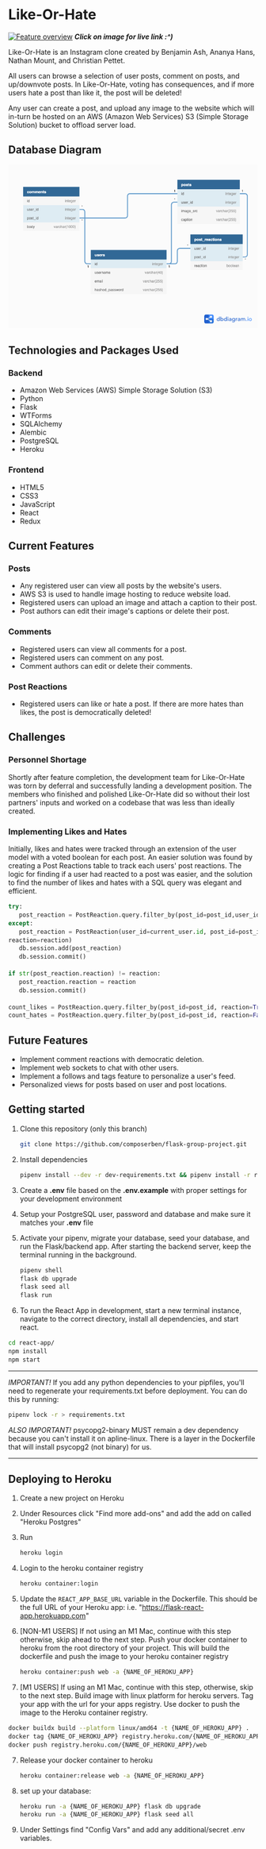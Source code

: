# Like-Or-Hate
[![Feature overview](./assets/images/Like-Or-Hate-Actions.gif)](https://like-or-hate.herokuapp.com/)
***Click on image for live link :^)***

Like-Or-Hate is an Instagram clone created by Benjamin Ash, Ananya Hans, Nathan Mount, and Christian Pettet.

All users can browse a selection of user posts, comment on posts, and up/downvote posts. In Like-Or-Hate, voting has consequences, and if more users hate a post than like it, the post will be deleted!

Any user can create a post, and upload any image to the website which will in-turn be hosted on an AWS (Amazon Web Services) S3 (Simple Storage Solution) bucket to offload server load.

## Database Diagram
![like-or-hate](./assets/images/Like-Or-Hate.png)

## Technologies and Packages Used
### Backend
* Amazon Web Services (AWS) Simple Storage Solution (S3)
* Python
* Flask
* WTForms
* SQLAlchemy
* Alembic
* PostgreSQL
* Heroku

### Frontend
* HTML5
* CSS3
* JavaScript
* React
* Redux

## Current Features
### Posts
* Any registered user can view all posts by the website's users.
* AWS S3 is used to handle image hosting to reduce website load.
* Registered users can upload an image and attach a caption to their post.
* Post authors can edit their image's captions or delete their post.
### Comments
* Registered users can view all comments for a post.
* Registered users can comment on any post.
* Comment authors can edit or delete their comments.
### Post Reactions
* Registered users can like or hate a post. If there are more hates than likes, the post is democratically deleted!

## Challenges
### Personnel Shortage
Shortly after feature completion, the development team for Like-Or-Hate was torn by deferral and successfully landing a development position. The members who finished and polished Like-Or-Hate did so without their lost partners' inputs and worked on a codebase that was less than ideally created.
### Implementing Likes and Hates
Initially, likes and hates were tracked through an extension of the user model with a voted boolean for each post. An easier solution was found by creating a Post Reactions table to track each users' post reactions. The logic for finding if a user had reacted to a post was easier, and the solution to find the number of likes and hates with a SQL query was elegant and efficient.
```python
try:
   post_reaction = PostReaction.query.filter_by(post_id=post_id,user_id=current_user.id,).one()
except:
   post_reaction = PostReaction(user_id=current_user.id, post_id=post_id,
reaction=reaction)
   db.session.add(post_reaction)
   db.session.commit()

if str(post_reaction.reaction) != reaction:
   post_reaction.reaction = reaction
   db.session.commit()

count_likes = PostReaction.query.filter_by(post_id=post_id, reaction=True).count()
count_hates = PostReaction.query.filter_by(post_id=post_id, reaction=False).count()
```

## Future Features
* Implement comment reactions with democratic deletion.
* Implement web sockets to chat with other users.
* Implement a follows and tags feature to personalize a user's feed.
* Personalized views for posts based on user and post locations.

## Getting started

1. Clone this repository (only this branch)

   ```bash
   git clone https://github.com/composerben/flask-group-project.git
   ```

2. Install dependencies

      ```bash
      pipenv install --dev -r dev-requirements.txt && pipenv install -r requirements.txt
      ```

3. Create a **.env** file based on the **.env.example** with proper settings for your
   development environment
4. Setup your PostgreSQL user, password and database and make sure it matches your **.env** file

5. Activate your pipenv, migrate your database, seed your database, and run the Flask/backend app. After starting the backend server, keep the terminal running in the background.

   ```bash
   pipenv shell
   flask db upgrade
   flask seed all
   flask run
   ```

6. To run the React App in development, start a new terminal instance, navigate to the correct directory, install all dependencies, and start react.
```bash
cd react-app/
npm install
npm start
```

***
*IMPORTANT!*
   If you add any python dependencies to your pipfiles, you'll need to regenerate your requirements.txt before deployment.
   You can do this by running:

   ```bash
   pipenv lock -r > requirements.txt
   ```

*ALSO IMPORTANT!*
   psycopg2-binary MUST remain a dev dependency because you can't install it on apline-linux.
   There is a layer in the Dockerfile that will install psycopg2 (not binary) for us.
***

## Deploying to Heroku

1. Create a new project on Heroku
2. Under Resources click "Find more add-ons" and add the add on called "Heroku Postgres"
3. Run

   ```bash
   heroku login
   ```

4. Login to the heroku container registry

   ```bash
   heroku container:login
   ```

5. Update the `REACT_APP_BASE_URL` variable in the Dockerfile.
   This should be the full URL of your Heroku app: i.e. "https://flask-react-app.herokuapp.com"
6. [NON-M1 USERS] If not using an M1 Mac, continue with this step otherwise, skip ahead to the next step. Push your docker container to heroku from the root directory of your project.
   This will build the dockerfile and push the image to your heroku container registry

   ```bash
   heroku container:push web -a {NAME_OF_HEROKU_APP}
   ```
6. [M1 USERS] If using an M1 Mac, continue with this step, otherwise, skip to the next step. Build image with linux platform for heroku servers. Tag your app with the url for your apps registry. Use docker to push the image to the Heroku container registry.
```bash
docker buildx build --platform linux/amd64 -t {NAME_OF_HEROKU_APP} .
docker tag {NAME_OF_HEROKU_APP} registry.heroku.com/{NAME_OF_HEROKU_APP}/web
docker push registry.heroku.com/{NAME_OF_HEROKU_APP}/web
```

7. Release your docker container to heroku

   ```bash
   heroku container:release web -a {NAME_OF_HEROKU_APP}
   ```

8. set up your database:

   ```bash
   heroku run -a {NAME_OF_HEROKU_APP} flask db upgrade
   heroku run -a {NAME_OF_HEROKU_APP} flask seed all
   ```

9. Under Settings find "Config Vars" and add any additional/secret .env variables.
